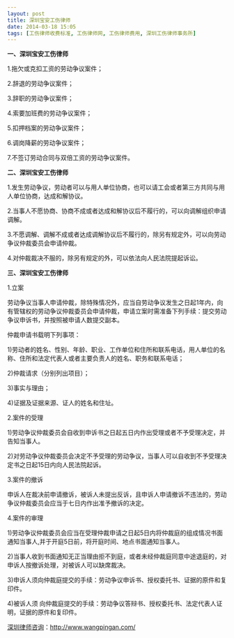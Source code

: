 ```yaml
---
layout: post
title: 深圳宝安工伤律师
date: 2014-03-18 15:05
tags: [工伤律师收费标准, 工伤律师网, 工伤律师费用, 深圳工伤律师事务所]
---
```

<strong>一、深圳宝安工伤律师</strong>

1.拖欠或克扣工资的劳动争议案件；

2.辞退的劳动争议案件；

3.辞职的劳动争议案件；

4.索要加班费的劳动争议案件；

5.扣押档案的劳动争议案件；

6.调岗降薪的劳动争议案件；

7.不签订劳动合同与双倍工资的劳动争议案件。

<strong>二、深圳宝安工伤律师</strong>

1.发生劳动争议，劳动者可以与用人单位协商，也可以请工会或者第三方共同与用人单位协商，达成和解协议。

2.当事人不愿协商、协商不成或者达成和解协议后不履行的，可以向调解组织申请调解。

3.不愿调解、调解不成或者达成调解协议后不履行的，除另有规定外，可以向劳动争议仲裁委员会申请仲裁。

4.对仲裁裁决不服的，除另有规定的外，可以依法向人民法院提起诉讼。

<strong>三、深圳宝安工伤律师</strong>

1.立案

劳动争议当事人申请仲裁，除特殊情况外，应当自劳动争议发生之日起1年内，向有管辖权的劳动争议仲裁委员会申请仲裁，申请立案时需准备下列手续：提交劳动争议申诉书，并按照被申请人数提交副本。

仲裁申请书载明下列事项：

1)劳动者的姓名、性别、年龄、职业、工作单位和住所和联系电话，用人单位的名称、住所和法定代表人或者主要负责人的姓名、职务和联系电话；

2)仲裁请求（分别列出项目）；

3)事实与理由；

4)证据及证据来源、证人的姓名和住址。

2.案件的受理

1)劳动争议仲裁委员会自收到申诉书之日起五日内作出受理或者不予受理决定，并告知当事人。

2)对劳动争议仲裁委员会决定不予受理的劳动争议，当事人可以自收到不予受理决定书之日起15日内向人民法院起诉。

3.案件的撤诉

申诉人在裁决前申请撤诉，被诉人未提出反诉，且申诉人申请撤诉不违法的，劳动争议仲裁委员会应当于七日内作出准予撤诉的决定。

4.案件的审理

1)劳动争议仲裁委员会应当在受理仲裁申请之日起5日内将仲裁庭的组成情况书面通知当事人,并于开庭5日前，将开庭时间、地点书面通知当事人。

2)当事人收到书面通知无正当理由拒不到庭，或者未经仲裁庭同意中途退庭的，对申诉人按撤诉处理，对被诉人可以缺席裁决。

3)申诉人须向仲裁庭提交的手续：劳动争议申诉书、授权委托书、证据的原件和复印件。

4)被诉人须 向仲裁庭提交的手续：劳动争议答辩书、授权委托书、法定代表人证明，证据的原件和复印件。

<a href="http://www.wangpingan.com/">深圳律师咨询</a>：<a href="http://www.wangpingan.com/">http://www.wangpingan.com/</a>

